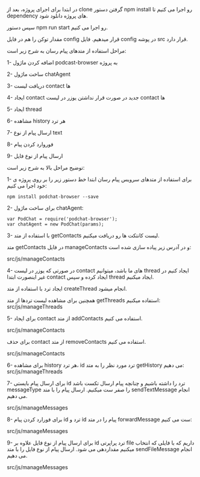 
در ابتدا برای اجرای پروژه، بعد از clone گرفتن دستور npm install رو اجرا می کنیم تا dependency های پروژه دانلود شود.

سپس دستور npm run start رو اجرا می کنیم.

مقدار توکن را هم در فایل config قرار میدهیم. فایل config در پوشه src قرار دارد. 

مراحل استفاده از متدهای پیام رسان به شرح زیر است:

1-  اضافه کردن ماژول podcast-browser به پروژه

2-  ساخت ماژول chatAgent

3-  دریافت لیست contact ها

4-  ایجاد contact جدید در صورت قرار نداشتن یوزر در لیست contact ها

5-  ایجاد thread

6-  مشاهده history هر ترد

7-  ارسال پیام از نوع  text 

8-  فوروارد کردن پیام

9-  ارسال پیام از نوع فایل



توضیح مراحل بالا به شرح زیر است:


1- برای استفاده از متدهای سرویس پیام رسان ابتدا خط دستور زیر را بر روی پروژه ی خود اجرا می کنیم:

```
npm install podchat-browser --save
```

2- برای ساخت ماژول chatAgent:
```
var PodChat = require('podchat-browser');
var chatAgent = new PodChat(params);
```

3-  با استفاده از متد getContacts لیست کانتکت ها رو دریافت میکنیم.

متد getContacts در فایل manageContacts و در آدرس زیر پیاده سازی شده است:

src/js/manageContacts

4- در صورتی که یوزر در لیست contact های ما باشد، میتوانیم thread ایجاد کنیم در غیر اینصورت ابتدا contact ایجاد کرده و سپس thread ایجاد میکنیم.


 ایجاد ترد با استفاده از متد createThread انجام میشود.

 
 همچنین برای مشاهده لیست تردها از متد getThreads استفاده میکنیم:
  src/js/manageThreads
  
 
5- برای ایجاد contact از متد addContacts استفاده می کنیم.

 src/js/manageContacts

برای حذف contact از متد removeContacts استفاده می کنیم.


  src/js/manageContacts
              

6- برای مشاهده history هر ترد، id ترد مورد نظر را به متد getHistory می دهیم:
 src/js/manageThreads


            
7- برای ارسال پیام بایستی id  ترد را داشته باشیم و چنانچه پیام ارسال تکست باشد messageType  را صفر ست میکنیم.
 ارسال پیام را با متد sendTextMessage انجام می دهیم. 

src/js/manageMessages


            

8- برای فورارد کردن پیام id ترد و id پیام را در متد forwardMessage ست می کنیم:

src/js/manageMessages

            
9- برای ارسال پیام از نوع فایل علاوه بر id  ترد پراپرتی file  داریم که با فایلی که انتخاب میکنیم مقداردهی می شود.
ارسال پیام از نوع فایل را با متد sendFileMessage انجام می دهیم.




src/js/manageMessages
          




